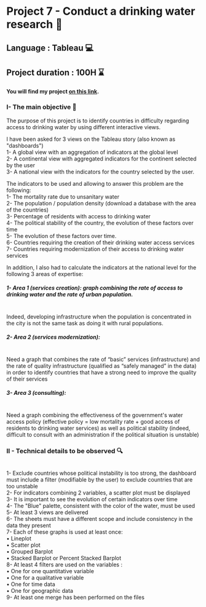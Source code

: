 # Project 7 - Conduct a drinking water research 🚰
## Language : Tableau 💻
## Project duration : 100H ⌛

#### You will find my project [on this link](https://public.tableau.com/views/A_Laura_1_histoire_Tableau_072022/Histoire1?:language=fr-FR&:display_count=n&:origin=viz_share_link).

### I- The main objective 🎯

The purpose of this project is to identify countries in difficulty regarding access to drinking water by using different interactive views.

I have been asked for 3 views on the Tableau story (also known as "dashboards")
<br/> 1- A global view with an aggregation of indicators at the global level
<br/> 2- A continental view with aggregated indicators for the continent selected by the user
<br/> 3- A national view with the indicators for the country selected by the user.

The indicators to be used and allowing to answer this problem are the following:
<br/> 1- The mortality rate due to unsanitary water
<br/> 2- The population / population density (download a database with the area of the countries)
<br/> 3- Percentage of residents with access to drinking water
<br/> 4- The political stability of the country, the evolution of these factors over time
<br/> 5- The evolution of these factors over time.
<br/> 6- Countries requiring the creation of their drinking water access services
<br/> 7- Countries requiring modernization of their access to drinking water services


In addition, I also had to calculate the indicators at the national level for the following 3 areas of expertise:
##### 1- Area 1 (services creation): graph combining the rate of access to drinking water and the rate of urban population. 
<br/> Indeed, developing infrastructure when the population is concentrated in the city is not the same task as doing it with rural populations.

##### 2- Area 2 (services modernization): 
<br/> Need a graph that combines the rate of “basic” services (infrastructure) and the rate of quality infrastructure (qualified as “safely managed” in the data) in order to identify countries that have a strong need to improve the quality of their services

##### 3- Area 3 (consulting): 
<br/> Need a graph combining the effectiveness of the government's water access policy (effective policy = low mortality rate + good access of residents to drinking water services) as well as political stability (indeed, difficult to consult with an administration if the political situation is unstable)


### II - Technical details to be observed 🔍

<br/> 1- Exclude countries whose political instability is too strong, the dashboard must include a filter (modifiable by the user) to exclude countries that are too unstable
<br/> 2- For indicators combining 2 variables, a scatter plot must be displayed
<br/> 3- It is important to see the evolution of certain indicators over time
<br/> 4- The "Blue" palette, consistent with the color of the water, must be used
<br/> 5- At least 3 views are delivered
<br/> 6- The sheets must have a different scope and include consistency in the data they present
<br/> 7- Each of these graphs is used at least once:
<br/> • Lineplot
<br/> • Scatter plot
<br/> • Grouped Barplot
<br/> • Stacked Barplot or Percent Stacked Barplot
<br/> 8- At least 4 filters are used on the variables :
<br/> • One for one quantitative variable
<br/> • One for a qualitative variable
<br/> • One for time data
<br/> • One for geographic data
<br/> 9- At least one merge has been performed on the files
